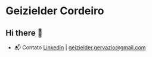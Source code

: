 # Geizielder Cordeiro

## Hi there 👋
- 📬 Contato [Linkedin](https://www.linkedin.com/in/geizielder-gervazio-131bb71b1/) | <geizielder.gervazio@gmail.com>
<!--
**Geizielder/geizielder** is a ✨ _special_ ✨ repository because its `README.md` (this file) appears on your GitHub profile.

Here are some ideas to get you started:

- 🔭 I’m currently working on ...
- 🌱 I’m currently learning ...
- 👯 I’m looking to collaborate on ...
- 🤔 I’m looking for help with ...
- 💬 Ask me about ...
- 📫 How to reach me: ...
- 😄 Pronouns: ...
- ⚡ Fun fact: ...
-->
